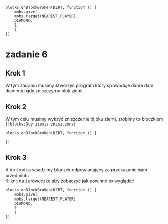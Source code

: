 ```blocks
blocks.onBlockBroken(DIRT, function () {
    mobs.give(
    mobs.target(NEAREST_PLAYER),
    DIAMOND,
    1
    )
})
```
# zadanie 6
## Krok 1

W tym zadaniu musimy stworzyc program który spowoduje danie dam diamentu gdy zniszczymy blok ziemi.

## Krok 2

W tym celu musimy wykryć zniszczenie bl;oku ziemi, zrobimy to bloczkiem ``||blocks:Gdy ziemia zniszczona||``

```blocks
blocks.onBlockBroken(DIRT, function () {
	
})
```

## Krok 3 

A do środka wsadzimy bloczek odpowiadający za przekazanie nam przedmiotu. <br>
Kliknij na żaróweczke aby zobaczyć jak powinno to wyglądać
```blocks
blocks.onBlockBroken(DIRT, function () {
    mobs.give(
    mobs.target(NEAREST_PLAYER),
    DIAMOND,
    1
    )
})
```

